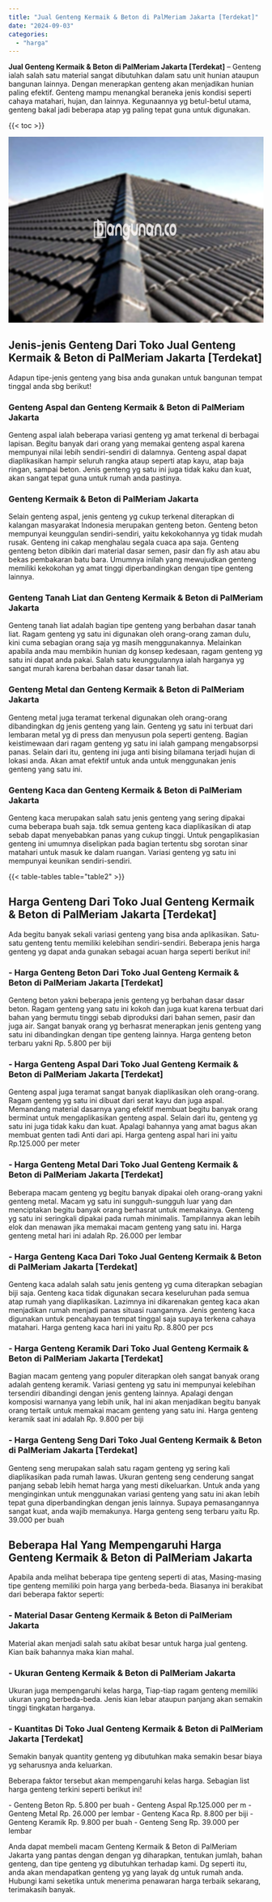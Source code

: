 ```yaml
---
title: "Jual Genteng Kermaik & Beton di PalMeriam Jakarta [Terdekat]"
date: "2024-09-03"
categories: 
  - "harga"
---
```


**Jual Genteng Kermaik & Beton di PalMeriam Jakarta \[Terdekat\]** – Genteng ialah salah satu material sangat dibutuhkan dalam satu unit hunian ataupun bangunan lainnya. Dengan menerapkan genteng akan menjadikan hunian paling efektif. Genteng mampu menangkal beraneka jenis kondisi seperti cahaya matahari, hujan, dan lainnya. Kegunaannya yg betul-betul utama, genteng bakal jadi beberapa atap yg paling tepat guna untuk digunakan.

{{< toc >}}

![Jual Genteng Kermaik & Beton di PalMeriam Jakarta [Terdekat]](/images/genteng-minimalis-murah25.png)

## Jenis-jenis Genteng Dari Toko Jual Genteng Kermaik & Beton di PalMeriam Jakarta \[Terdekat\]

Adapun tipe-jenis genteng yang bisa anda gunakan untuk bangunan tempat tinggal anda sbg berikut!

### Genteng Aspal dan Genteng Kermaik & Beton di PalMeriam Jakarta

Genteng aspal ialah beberapa variasi genteng yg amat terkenal di berbagai lapisan. Begitu banyak dari orang yang memakai genteng aspal karena mempunyai nilai lebih sendiri-sendiri di dalamnya. Genteng aspal dapat diaplikasikan hampir seluruh rangka ataup seperti atap kayu, atap baja ringan, sampai beton. Jenis genteng yg satu ini juga tidak kaku dan kuat, akan sangat tepat guna untuk rumah anda pastinya.

### Genteng Kermaik & Beton di PalMeriam Jakarta

Selain genteng aspal, jenis genteng yg cukup terkenal diterapkan di kalangan masyarakat Indonesia merupakan genteng beton. Genteng beton mempunyai keunggulan sendiri-sendiri, yaitu kekokohannya yg tidak mudah rusak. Genteng ini cakap menghalau segala cuaca apa saja. Genteng genteng beton dibikin dari material dasar semen, pasir dan fly ash atau abu bekas pembakaran batu bara. Umumnya inilah yang mewujudkan genteng memiliki kekokohan yg amat tinggi diperbandingkan dengan tipe genteng lainnya.

### Genteng Tanah Liat dan Genteng Kermaik & Beton di PalMeriam Jakarta

Genteng tanah liat adalah bagian tipe genteng yang berbahan dasar tanah liat. Ragam genteng yg satu ini digunakan oleh orang-orang zaman dulu, kini cuma sebagian orang saja yg masih menggunakannya. Melainkan apabila anda mau membikin hunian dg konsep kedesaan, ragam genteng yg satu ini dapat anda pakai. Salah satu keunggulannya ialah harganya yg sangat murah karena berbahan dasar dasar tanah liat.

### Genteng Metal dan Genteng Kermaik & Beton di PalMeriam Jakarta

Genteng metal juga teramat terkenal digunakan oleh orang-orang dibandingkan dg jenis genteng yang lain. Genteng yg satu ini terbuat dari lembaran metal yg di press dan menyusun pola seperti genteng. Bagian keistimewaan dari ragam genteng yg satu ini ialah gampang mengabsorpsi panas. Selain dari itu, genteng ini juga anti bising bilamana terjadi hujan di lokasi anda. Akan amat efektif untuk anda untuk menggunakan jenis genteng yang satu ini.

### Genteng Kaca dan Genteng Kermaik & Beton di PalMeriam Jakarta

Genteng kaca merupakan salah satu jenis genteng yang sering dipakai cuma beberapa buah saja. tdk semua genteng kaca diaplikasikan di atap sebab dapat menyebabkan panas yang cukup tinggi. Untuk pengaplikasian genteng ini umumnya diselipkan pada bagian tertentu sbg sorotan sinar matahari untuk masuk ke dalam ruangan. Variasi genteng yg satu ini mempunyai keunikan sendiri-sendiri.

{{< table-tables table="table2" >}}

## Harga Genteng Dari Toko Jual Genteng Kermaik & Beton di PalMeriam Jakarta \[Terdekat\]

Ada begitu banyak sekali variasi genteng yang bisa anda aplikasikan. Satu-satu genteng tentu memiliki kelebihan sendiri-sendiri. Beberapa jenis harga genteng yg dapat anda gunakan sebagai acuan harga seperti berikut ini!

### \- Harga Genteng Beton Dari Toko Jual Genteng Kermaik & Beton di PalMeriam Jakarta \[Terdekat\]

Genteng beton yakni beberapa jenis genteng yg berbahan dasar dasar beton. Ragam genteng yang satu ini kokoh dan juga kuat karena terbuat dari bahan yang bermutu tinggi sebab diproduksi dari bahan semen, pasir dan juga air. Sangat banyak orang yg berhasrat menerapkan jenis genteng yang satu ini dibandingkan dengan tipe genteng lainnya. Harga genteng beton terbaru yakni Rp. 5.800 per biji

### \- Harga Genteng Aspal Dari Toko Jual Genteng Kermaik & Beton di PalMeriam Jakarta \[Terdekat\]

Genteng aspal juga teramat sangat banyak diaplikasikan oleh orang-orang. Ragam genteng yg satu ini dibuat dari serat kayu dan juga aspal. Memandang material dasarnya yang efektif membuat begitu banyak orang berminat untuk mengaplikasikan genteng aspal. Selain dari itu, genteng yg satu ini juga tidak kaku dan kuat. Apalagi bahannya yang amat bagus akan membuat genten tadi Anti dari api. Harga genteng aspal hari ini yaitu Rp.125.000 per meter

### \- Harga Genteng Metal Dari Toko Jual Genteng Kermaik & Beton di PalMeriam Jakarta \[Terdekat\]

Beberapa macam genteng yg begitu banyak dipakai oleh orang-orang yakni genteng metal. Macam yg satu ini sungguh-sungguh luar yang dan menciptakan begitu banyak orang berhasrat untuk memakainya. Genteng yg satu ini seringkali dipakai pada rumah minimalis. Tampilannya akan lebih elok dan menawan jika memakai macam genteng yang satu ini. Harga genteng metal hari ini adalah Rp. 26.000 per lembar

### \- Harga Genteng Kaca Dari Toko Jual Genteng Kermaik & Beton di PalMeriam Jakarta \[Terdekat\]

Genteng kaca adalah salah satu jenis genteng yg cuma diterapkan sebagian biji saja. Genteng kaca tidak digunakan secara keseluruhan pada semua atap rumah yang diaplikasikan. Lazimnya ini dikarenakan genteg kaca akan menjadikan rumah menjadi panas situasi ruangannya. Jenis genteng kaca digunakan untuk pencahayaan tempat tinggal saja supaya terkena cahaya matahari. Harga genteng kaca hari ini yaitu Rp. 8.800 per pcs

### \- Harga Genteng Keramik Dari Toko Jual Genteng Kermaik & Beton di PalMeriam Jakarta \[Terdekat\]

Bagian macam genteng yang populer diterapkan oleh sangat banyak orang adalah genteng keramik. Variasi genteng yg satu ini mempunyai kelebihan tersendiri dibandingi dengan jenis genteng lainnya. Apalagi dengan komposisi warnanya yang lebih unik, hal ini akan menjadikan begitu banyak orang tertaik untuk memakai macam genteng yang satu ini. Harga genteng keramik saat ini adalah Rp. 9.800 per biji

### \- Harga Genteng Seng Dari Toko Jual Genteng Kermaik & Beton di PalMeriam Jakarta \[Terdekat\]

Genteng seng merupakan salah satu ragam genteng yg sering kali diaplikasikan pada rumah lawas. Ukuran genteng seng cenderung sangat panjang sebab lebih hemat harga yang mesti dikeluarkan. Untuk anda yang menginginkan untuk menggunakan variasi genteng yang satu ini akan lebih tepat guna diperbandingkan dengan jenis lainnya. Supaya pemasangannya sangat kuat, anda wajib memakunya. Harga genteng seng terbaru yaitu Rp. 39.000 per buah

## Beberapa Hal Yang Mempengaruhi Harga Genteng Kermaik & Beton di PalMeriam Jakarta

Apabila anda melihat beberapa tipe genteng seperti di atas, Masing-masing tipe genteng memiliki poin harga yang berbeda-beda. Biasanya ini berakibat dari beberapa faktor seperti:

### \- Material Dasar Genteng Kermaik & Beton di PalMeriam Jakarta

Material akan menjadi salah satu akibat besar untuk harga jual genteng. Kian baik bahannya maka kian mahal.

### \- Ukuran Genteng Kermaik & Beton di PalMeriam Jakarta

Ukuran juga mempengaruhi kelas harga, Tiap-tiap ragam genteng memiliki ukuran yang berbeda-beda. Jenis kian lebar ataupun panjang akan semakin tinggi tingkatan harganya.

### \- Kuantitas Di Toko Jual Genteng Kermaik & Beton di PalMeriam Jakarta \[Terdekat\]

Semakin banyak quantity genteng yg dibutuhkan maka semakin besar biaya yg seharusnya anda keluarkan.

Beberapa faktor tersebut akan mempengaruhi kelas harga. Sebagian list harga genteng terkini seperti berikut ini!

\- Genteng Beton Rp. 5.800 per buah - Genteng Aspal Rp.125.000 per m - Genteng Metal Rp. 26.000 per lembar - Genteng Kaca Rp. 8.800 per biji - Genteng Keramik Rp. 9.800 per buah - Genteng Seng Rp. 39.000 per lembar

Anda dapat membeli macam Genteng Kermaik & Beton di PalMeriam Jakarta yang pantas dengan dengan yg diharapkan, tentukan jumlah, bahan genteng, dan tipe genteng yg dibutuhkan terhadap kami. Dg seperti itu, anda akan mendapatkan genteng yg yang layak dg untuk rumah anda. Hubungi kami seketika untuk menerima penawaran harga terbaik sekarang, terimakasih banyak.
